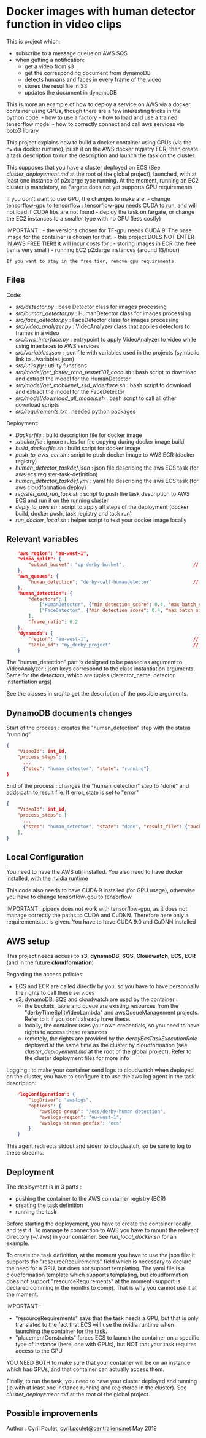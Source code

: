 Docker images with human detector function in video clips
===================

This is project which:

- subscribe to a message queue on AWS SQS
- when getting a notification:
    - get a video from s3
    - get the corresponding document from dynamoDB
    - detects humans and faces in every frame of the video
    - stores the resul file in S3
    - updates the document in dynamoDB

This is more an example of how to deploy a service on AWS via a docker container using GPUs, though there are a few interesting tricks in the python code:
    - how to use a factory
    - how to load and use a trained tensorflow model
    - how to correctly connect and call aws services via boto3 library

This project explains how to build a docker container using GPUs (via the nvidia docker runtime), push it on the AWS docker registry ECR, then create a task description to run the description and launch the task on the cluster.

This supposes that you have a cluster deployed on ECS (See _cluster_deployement.md_ at the root of the global project), launched, with at least one instance of p2xlarge type running.
At the moment, running an EC2 cluster is mandatory, as Fargate does not yet supports GPU requirements.

If you don't want to use GPU, the changes to make are:
    - change tensorflow-gpu to tensorflow : tensorflow-gpu needs CUDA to run, and will not load if CUDA libs are not found
    - deploy the task on fargate, or change the EC2 instances to a smaller type with no GPU (less costly)


IMPORTANT : 
    - the versions chosen for TF-gpu needs CUDA 9. The base image for the container is chosen for that.
    - this project DOES NOT ENTER IN AWS FREE TIER!! it will incur costs for :
        - storing images in ECR (the free tier is very small)
        - running EC2 p2xlarge instances  (around 1$/hour)

    If you want to stay in the free tier, remove gpu requirements.


Files
-----
Code:

- _src/detector.py_ : base Detector class for images processing
- _src/human_detector.py_ : HumanDetector class for images processing
- _src/face_detector.py_ : FaceDetector class for images processing
- _src/video_analyzer.py_ : VideoAnalyzer class that applies detectors to frames in a video
- _src/aws_interface.py_ : entrypoint to apply VideoAnalyzer to video while using interfaces to AWS services
- _src/variables.json_ : json file with variables used in the projects (symbolic link to ../variables.json)
- _src/utils.py_ : utility functions
- _src/model/get_faster_rcnn_resnet101_coco.sh_ : bash script to download and extract the model for the HumanDetector
- _src/model/get_mobilenet_ssd_widerface.sh_ : bash script to download and extract the model for the FaceDetector
- _src/model/download_all_models.sh_ : bash script to call all other download scripts
- _src/requirements.txt_ : needed python packages

Deployment:

- _Dockerfile_ : build description file for docker image
- _.dockerfile_ : ignore rules for file copying during docker image build
- _build_dockerfile.sh_ : build script for docker image
- _push_to_aws_ecr.sh_ : script to push docker image to AWS ECR (docker registry)
- _human_detector_taskdef.json_ : json file describing the aws ECS task (for aws ecs register-task-definition)
- _human_detector_taskdef.yml_ : yaml file describing the aws ECS task (for aws cloudformation deploy)
- _register_and_run_task.sh_ : script to push the task description to AWS ECS and run it on the running cluster
- _deply_to_aws.sh_ : script to apply all steps of the deployment (docker build, docker push, task registry and task run)
- _run_docker_local.sh_ : helper script to test your docker image locally


Relevant variables
-----------------

```json
    "aws_region": "eu-west-1",
    "video_split": {
		"output_bucket": "cp-derby-bucket",                         // output bucket for the videos to process
	},
    "aws_queues": {
        "human_detection": "derby-call-humandetector"               // SQS queue to use
    },
    "human_detection": {
        "detectors": [
            ["HumanDetector", {"min_detection_score": 0.4, "max_batch_size": 5}],
            ["FaceDetector", {"min_detection_score": 0.4, "max_batch_size": 5}]
        ],
        "frame_ratio": 0.2
    },
	"dynamodb": {
		"region": "eu-west-1",                                      // region of the DynamoDB table
		"table_id": "my_derby_project"                              // DynamoDB table name
	}
```

The "human_detection" part is designed to be passed as argument to VideoAnalyzer : json keys correspond to the class instantiation arguments.
Same for the detectors, which are tuples (detector_name, detector instantiation args)

See the classes in src/ to get the description of the possible arguments.


DynamoDB documents changes
---------------

Start of the process : creates the "human_detection" step with the status "running"

```json
{
    "VideoId": int_id,
    "process_steps": [ 
      ...
      {"step": "human_detector", "state": "running"}
}
```

End of the process : changes the "human_detection" step to "done" and adds path to result file. If error, state is set to "error"

```json
{
    "VideoId": int_id,
    "process_steps": [
      ...
      {"step": "human_detector", "state": "done", "result_file": {"bucket": ..., "key": ...}}
    ],
}
```

Local Configuration
------------
You need to have the AWS util installed. You also need to have docker installed, with the [nvidia runtime](https://github.com/NVIDIA/nvidia-docker)

This code also needs to have CUDA 9 installed (for GPU usage), otherwise you have to change tensorflow-gpu to tensorflow.

IMPORTANT : pipenv does not work with tensorflow-gpu, as it does not manage correctly the paths to CUDA and CuDNN.
Therefore here only a requirements.txt is given. You have to have CUDA 9.0 and CuDNN installed


AWS setup
---------
This project needs access to **s3**, **dynamoDB**, **SQS**, **Cloudwatch**, **ECS**, **ECR** (and in the future **cloudformation**)

Regarding the access policies:
- ECS and ECR are called directly by you, so you have to have personnally the rights to call these services
- s3, dynamoDB, SQS and cloudwatch are used by the container :
    - the buckets, table and queue are existing resources from the "derbyTimeSplitVideoLambda" and awsQueueManagement projects. Refer to it if you don't already have these.
    - locally, the container uses your own credentials, so you need to have rights to access these resources
    - remotely, the rights are provided by the *derbyEcsTaskExecutionRole* deployed at the same time as the cluster by cloudformation (see _cluster_deployement.md_ at the root of the global project). Refer to the cluster deployment files for more info

Logging : to make your container send logs to cloudwatch when deployed on the cluster, you have to configure it to use the aws log agent in the task description:

```json
    "logConfiguration": {
        "logDriver": "awslogs",
        "options": {
            "awslogs-group": "/ecs/derby-human-detection",
            "awslogs-region": "eu-west-1",
            "awslogs-stream-prefix": "ecs"
        }
    }
```

This agent redirects stdout and stderr to cloudwatch, so be sure to log to these streams.


Deployment
----------

The deployment is in 3 parts :

- pushing the container to the AWS conntainer registry (ECR)
- creating the task definition
- running the task

Before starting the deployement, you have to create the container locally, and test it. To manage te connection to AWS you have to mount the relevant directory (~/.aws) in your container. See _run_local_docker.sh_ for an example.

To create the task definition, at the moment you have to use the json file: it supports the "resourceRequirements" field which is necessary to declare the need for a GPU, but does not support templating.
The yaml file is a cloudformation template which supports templating, but cloudformation does not support "resourceRequirements" at the moment (support is declared comming in the months to come). That is why you cannot use it at the moment.

IMPORTANT : 
- "resourceRequirements" says that the task needs a GPU, but that is only translated to the fact that ECS will use the nvidia runtime when launching the container for the task. 
- "placementConstraints" forces ECS to launch the container on a specific type of instance (here, one with GPUs), but NOT that your task requires access to the GPU

YOU NEED BOTH to make sure that your container will be on an instance which has GPUs, and that container can actually access them.

Finally, to run the task, you need to have your cluster deployed and running (ie with at least one instance running and registered in the cluster). See _cluster_deployement.md_ at the root of the global project.


Possible improvements
--------------------



Author : Cyril Poulet, cyril.poulet@centraliens.net
May 2019